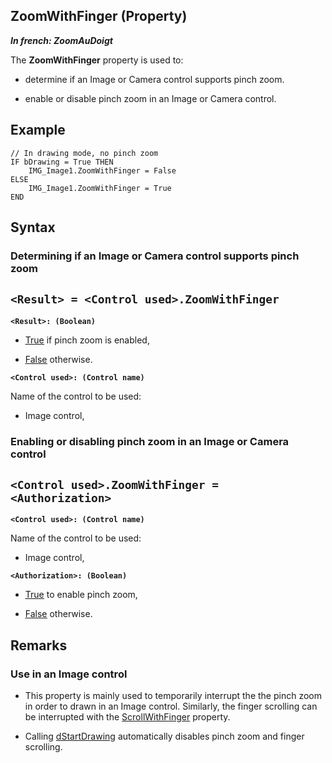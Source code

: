 


## ZoomWithFinger (Property)

***In french: ZoomAuDoigt***
	



<a name="XUse"></a>
<a name="Use"></a>
<a name="description"></a>
The **ZoomWithFinger** property is used to: 

- determine if an Image or Camera control supports pinch zoom. 

- enable or disable pinch zoom in an Image or Camera control. 





<a name="Example1"></a>
<a name="sample_code"></a>

## Example


```wl
// In drawing mode, no pinch zoom
IF bDrawing = True THEN
	IMG_Image1.ZoomWithFinger = False
ELSE
	IMG_Image1.ZoomWithFinger = True
END
```

<a name="XSYNTAX"></a>

## Syntax
<a name="SYNTAX1"></a>

### Determining if an Image or Camera control supports pinch zoom

`<Result> = <Control used>.ZoomWithFinger`
---

**`<Result>: (Boolean)`**



- <u><u><u><u>True</u></u></u></u> if pinch zoom is enabled,

- <u><u><u><u>False</u></u></u></u> otherwise. 




**`<Control used>: (Control name)`**

Name of the control to be used: 

- Image control,





<a name="SYNTAX2"></a>

### Enabling or disabling pinch zoom in an Image or Camera control

`<Control used>.ZoomWithFinger = <Authorization>`
---

**`<Control used>: (Control name)`**

Name of the control to be used: 

- Image control,




**`<Authorization>: (Boolean)`**



- <u><u><u><u>True</u></u></u></u> to enable pinch zoom,

- <u><u><u><u>False</u></u></u></u> otherwise. 






<a name="NOTE0"></a>
<a name="NOTE0_1"></a>

## Remarks


### Use in an Image control
<a name="use_image_control_ELTPARAGRAPHE000090"></a>

- This property is mainly used to temporarily interrupt the the pinch zoom in order to drawn in an Image control. Similarly, the finger scrolling can be interrupted with the [ScrollWithFinger](../Proprietes/1000019284.md) property. 

- Calling [dStartDrawing](../WDLang1/3029009.md) automatically disables pinch zoom and finger scrolling. 



<a name="NOTE0_2"></a>


